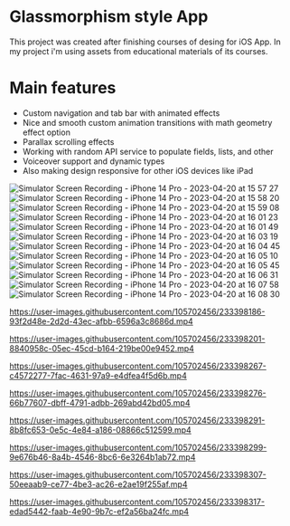 # Glassmorphism style App

This project was created after finishing courses of desing for iOS App.
In my project i'm using assets from educational materials of its courses.

# Main features

* Custom navigation and tab bar with animated effects
* Nice and smooth custom animation transitions with math geometry effect option
* Parallax scrolling effects
* Working with random API service to populate fields, lists, and other
* Voiceover support and dynamic types
* Also making design responsive for other iOS devices like iPad


![Simulator Screen Recording - iPhone 14 Pro - 2023-04-20 at 15 57 27](https://user-images.githubusercontent.com/105702456/233397771-3f3bbd41-c338-41b0-8f51-68e30a00b50c.gif)
![Simulator Screen Recording - iPhone 14 Pro - 2023-04-20 at 15 58 20](https://user-images.githubusercontent.com/105702456/233397792-661ea6d9-28a9-445d-84f6-e948f9a25545.gif)
![Simulator Screen Recording - iPhone 14 Pro - 2023-04-20 at 15 59 08](https://user-images.githubusercontent.com/105702456/233397802-d63dec7a-3a96-4735-9a04-0700a9bb80d5.gif)
![Simulator Screen Recording - iPhone 14 Pro - 2023-04-20 at 16 01 23](https://user-images.githubusercontent.com/105702456/233397809-245ff849-7c1a-4805-8ebb-66e25d879e05.gif)
![Simulator Screen Recording - iPhone 14 Pro - 2023-04-20 at 16 01 49](https://user-images.githubusercontent.com/105702456/233397815-dd45f391-7c4a-4378-95d4-b83ccc1c95b8.gif)
![Simulator Screen Recording - iPhone 14 Pro - 2023-04-20 at 16 03 19](https://user-images.githubusercontent.com/105702456/233397825-92e3999f-8ae1-4e6a-ab8e-2aabfe01bd07.gif)
![Simulator Screen Recording - iPhone 14 Pro - 2023-04-20 at 16 04 45](https://user-images.githubusercontent.com/105702456/233397832-c8194e72-7292-4a65-8a36-f55979652719.gif)
![Simulator Screen Recording - iPhone 14 Pro - 2023-04-20 at 16 05 10](https://user-images.githubusercontent.com/105702456/233397838-3418ef5e-61da-4142-8cbc-d8117578f742.gif)
![Simulator Screen Recording - iPhone 14 Pro - 2023-04-20 at 16 05 45](https://user-images.githubusercontent.com/105702456/233397868-8fa7e17e-16c9-4468-ac38-c30b4a67a307.gif)
![Simulator Screen Recording - iPhone 14 Pro - 2023-04-20 at 16 06 31](https://user-images.githubusercontent.com/105702456/233397886-b4c96541-99ad-4bce-8e27-a1b85af45b7d.gif)
![Simulator Screen Recording - iPhone 14 Pro - 2023-04-20 at 16 07 58](https://user-images.githubusercontent.com/105702456/233397901-a2fd07e5-6914-406d-8abf-13e148038d41.gif)
![Simulator Screen Recording - iPhone 14 Pro - 2023-04-20 at 16 08 30](https://user-images.githubusercontent.com/105702456/233397909-215dfa70-c5db-4af9-9a16-7c96ca51bea9.gif)


https://user-images.githubusercontent.com/105702456/233398186-93f2d48e-2d2d-43ec-afbb-6596a3c8686d.mp4



https://user-images.githubusercontent.com/105702456/233398201-8840958c-05ec-45cd-b164-219be00e9452.mp4



https://user-images.githubusercontent.com/105702456/233398267-c4572277-7fac-4631-97a9-e4dfea4f5d6b.mp4



https://user-images.githubusercontent.com/105702456/233398276-66b77607-dbff-4791-adbb-269abd42bd05.mp4



https://user-images.githubusercontent.com/105702456/233398291-8b8fc653-0e5c-4e84-a186-08866c512599.mp4



https://user-images.githubusercontent.com/105702456/233398299-9e676b46-8a4b-4546-8bc6-6e3264b1ab72.mp4



https://user-images.githubusercontent.com/105702456/233398307-50eeaab9-ce77-4be3-ac26-e2ae19f255af.mp4



https://user-images.githubusercontent.com/105702456/233398317-edad5442-faab-4e90-9b7c-ef2a56ba24fc.mp4

